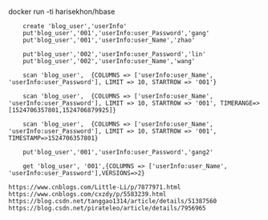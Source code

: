 docker run -ti harisekhon/hbase

        create 'blog_user','userInfo'
        put'blog_user','001','userInfo:user_Password','gang'
        put'blog_user','001','userInfo:user_Name','zhao'

        put'blog_user','002','userInfo:user_Password','lin'
        put'blog_user','002','userInfo:user_Name','wang'

        scan 'blog_user',  {COLUMNS => ['userInfo:user_Name', 'userInfo:user_Password'], LIMIT => 10, STARTROW => '001'}

        scan 'blog_user',  {COLUMNS => ['userInfo:user_Name', 'userInfo:user_Password'], LIMIT => 10, STARTROW => '001', TIMERANGE=>[1524706357801,1524706879925]}

        scan 'blog_user',  {COLUMNS => ['userInfo:user_Name', 'userInfo:user_Password'], LIMIT => 10, STARTROW => '001', TIMESTAMP=>1524706357801}

        put'blog_user','001','userInfo:user_Password','gang2'

        get 'blog_user', '001',{COLUMNS => ['userInfo:user_Name', 'userInfo:user_Password'],VERSIONS=>2}

    https://www.cnblogs.com/Little-Li/p/7877971.html
    https://www.cnblogs.com/cxzdy/p/5583239.html
    https://blog.csdn.net/tanggao1314/article/details/51387560
    https://blog.csdn.net/pirateleo/article/details/7956965
